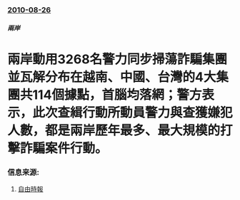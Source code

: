 ### [2010-08-26](/news/2010/08/26/index.md)

##### 兩岸
#  兩岸動用3268名警力同步掃蕩詐騙集團並瓦解分布在越南、中國、台灣的4大集團共114個據點，首腦均落網；警方表示，此次查緝行動所動員警力與查獲嫌犯人數，都是兩岸歷年最多、最大規模的打擊詐騙案件行動。




### 信息来源:

1. [自由時報](https://web.archive.org/web/20100828212350/http://www.libertytimes.com.tw/2010/new/aug/26/today-so1.htm)

